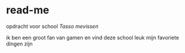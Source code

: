 # read-me
opdracht voor school
_Tasso mevissen_

ik ben een groot fan van gamen en vind deze school leuk
mijn favoriete dingen zijn
